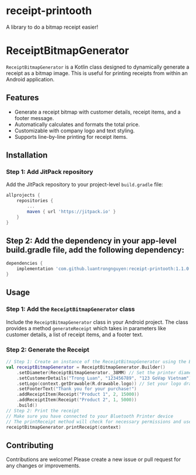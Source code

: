 # receipt-printooth
A library to do a bitmap receipt easier!
# ReceiptBitmapGenerator

`ReceiptBitmapGenerator` is a Kotlin class designed to dynamically generate a receipt as a bitmap image. This is useful for printing receipts from within an Android application.

## Features
- Generate a receipt bitmap with customer details, receipt items, and a footer message.
- Automatically calculates and formats the total price.
- Customizable with company logo and text styling.
- Supports line-by-line printing for receipt items.

## Installation

### Step 1: Add JitPack repository

Add the JitPack repository to your project-level `build.gradle` file:

```groovy
allprojects {
    repositories {
        ...
        maven { url 'https://jitpack.io' }
    }
}
```

## Step 2: Add the dependency in your app-level build.gradle file, add the following dependency:

```build.gradle
dependencies {
    implementation 'com.github.luantrongnguyen:receipt-printooth:1.1.0'
}
```

## Usage

### Step 1: Add the `ReceiptBitmapGenerator` class
Include the `ReceiptBitmapGenerator` class in your Android project. The class provides a method `generateReceipt` which takes in parameters like customer details, a list of receipt items, and a footer text.

### Step 2: Generate the Receipt


```kotlin
// Step 1: Create an instance of the ReceiptBitmapGenerator using the Builder pattern
val receiptBitmapGenerator = ReceiptBitmapGenerator.Builder()
    .setDiameter(ReceiptBitmapGenerator._38MM) // Set the printer diameter
    .setCustomerDetails("Trong Luan", "123456789", "123 GoVap Vietnam")
    .setLogo(context.getDrawable(R.drawable.logo)) // Set your logo drawable
    .setFooterText("Thank you for your purchase!")
    .addReceiptItem(Receipt("Product 1", 2, 15000))
    .addReceiptItem(Receipt("Product 2", 1, 5000))
    .build()
// Step 2: Print the receipt
// Make sure you have connected to your Bluetooth Printer device
// The printReceipt method will check for necessary permissions and use Printooth to print the generated bitmap.
receiptBitmapGenerator.printReceipt(context)
```
## Contributing
Contributions are welcome! Please create a new issue or pull request for any changes or improvements.

